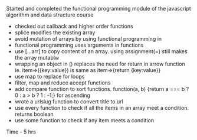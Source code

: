 Started and completed the functional programming module of the javascript algorithm and data structure course
- checked out callback and higher order functions
- splice modifies the existing array
- avoid mutation of arrays by using functional programming in
- functional programming uses arguments in functions
- use [...arr] to copy content of an array. using assignment(=) still makes the array mutablw
- wrapping an object in () replaces the need for return in arrow function ie. item=>({key:value}) is same as item=>{return {key:value}}
- use map to replace for loops
- filter, map and reduce accept functions
- add compare function to sort functions. function(a, b) {return a === b ? 0 : a > b ? 1 : -1;} for ascending
- wrote a urlslug function to convert title to url
- use every function to check if all the items in an array meet a condition. returns boolean
- use some function to check if any item meets a condition

Time - 5 hrs